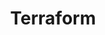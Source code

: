 ---
title: Terraform
description: Dive into posts on Terraform, emphasizing infrastructure as code and automation.
summary: Explore Terraform through posts that detail infrastructure as code practices, automation techniques, and best practices for managing cloud resources effectively.
icon: /images/terraform.svg
hideMeta: true
---